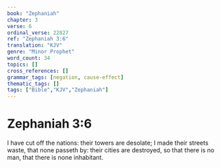 ```yaml
---
book: "Zephaniah"
chapter: 3
verse: 6
ordinal_verse: 22827
ref: "Zephaniah 3:6"
translation: "KJV"
genre: "Minor Prophet"
word_count: 34
topics: []
cross_references: []
grammar_tags: [negation, cause-effect]
thematic_tags: []
tags: ["Bible","KJV","Zephaniah"]
---
```


# Zephaniah 3:6

I have cut off the nations: their towers are desolate; I made their streets waste, that none passeth by: their cities are destroyed, so that there is no man, that there is none inhabitant.
